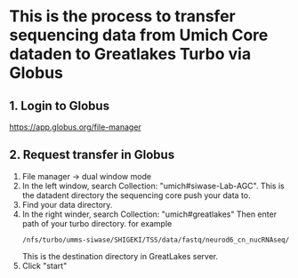 # This is the process to transfer sequencing data from Umich Core dataden to Greatlakes Turbo via Globus

## 1. Login to Globus
https://app.globus.org/file-manager

## 2. Request transfer in Globus
1. File manager -> dual window mode
2. In the left window, search Collection: "umich#siwase-Lab-AGC".
     This is the datadent directory the sequencing core push your data to. 
4. Find your data directory.
5. In the right winder, search Collection: "umich#greatlakes"
    Then enter path of your turbo directory. for example
    ```
    /nfs/turbo/umms-siwase/SHIGEKI/TSS/data/fastq/neurod6_cn_nucRNAseq/
    ```
    This is the destination directory in GreatLakes server. 
6. Click "start"

